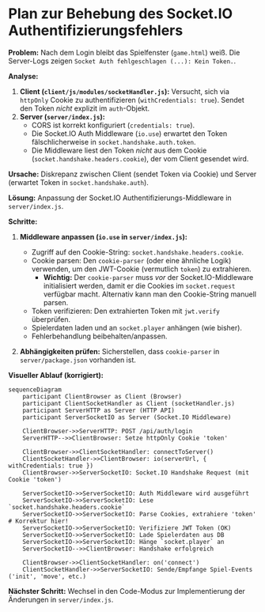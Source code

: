 # Plan zur Behebung des Socket.IO Authentifizierungsfehlers

**Problem:** Nach dem Login bleibt das Spielfenster (`game.html`) weiß. Die Server-Logs zeigen `Socket Auth fehlgeschlagen (...): Kein Token.`.

**Analyse:**

1.  **Client (`client/js/modules/socketHandler.js`):** Versucht, sich via `httpOnly` Cookie zu authentifizieren (`withCredentials: true`). Sendet den Token *nicht* explizit im `auth`-Objekt.
2.  **Server (`server/index.js`):**
    *   CORS ist korrekt konfiguriert (`credentials: true`).
    *   Die Socket.IO Auth Middleware (`io.use`) erwartet den Token fälschlicherweise in `socket.handshake.auth.token`.
    *   Die Middleware liest den Token *nicht* aus dem Cookie (`socket.handshake.headers.cookie`), der vom Client gesendet wird.

**Ursache:** Diskrepanz zwischen Client (sendet Token via Cookie) und Server (erwartet Token in `socket.handshake.auth`).

**Lösung:** Anpassung der Socket.IO Authentifizierungs-Middleware in `server/index.js`.

**Schritte:**

1.  **Middleware anpassen (`io.use` in `server/index.js`):**
    *   Zugriff auf den Cookie-String: `socket.handshake.headers.cookie`.
    *   Cookie parsen: Den `cookie-parser` (oder eine ähnliche Logik) verwenden, um den JWT-Cookie (vermutlich `token`) zu extrahieren.
        *   **Wichtig:** Der `cookie-parser` muss *vor* der Socket.IO-Middleware initialisiert werden, damit er die Cookies im `socket.request` verfügbar macht. Alternativ kann man den Cookie-String manuell parsen.
    *   Token verifizieren: Den extrahierten Token mit `jwt.verify` überprüfen.
    *   Spielerdaten laden und an `socket.player` anhängen (wie bisher).
    *   Fehlerbehandlung beibehalten/anpassen.

2.  **Abhängigkeiten prüfen:** Sicherstellen, dass `cookie-parser` in `server/package.json` vorhanden ist.

**Visueller Ablauf (korrigiert):**

```mermaid
sequenceDiagram
    participant ClientBrowser as Client (Browser)
    participant ClientSocketHandler as Client (socketHandler.js)
    participant ServerHTTP as Server (HTTP API)
    participant ServerSocketIO as Server (Socket.IO Middleware)

    ClientBrowser->>ServerHTTP: POST /api/auth/login
    ServerHTTP-->>ClientBrowser: Setze httpOnly Cookie 'token'

    ClientBrowser->>ClientSocketHandler: connectToServer()
    ClientSocketHandler->>ClientBrowser: io(serverUrl, { withCredentials: true })
    ClientBrowser->>ServerSocketIO: Socket.IO Handshake Request (mit Cookie 'token')

    ServerSocketIO->>ServerSocketIO: Auth Middleware wird ausgeführt
    ServerSocketIO->>ServerSocketIO: Lese `socket.handshake.headers.cookie`
    ServerSocketIO->>ServerSocketIO: Parse Cookies, extrahiere 'token'  # Korrektur hier!
    ServerSocketIO->>ServerSocketIO: Verifiziere JWT Token (OK)
    ServerSocketIO->>ServerSocketIO: Lade Spielerdaten aus DB
    ServerSocketIO->>ServerSocketIO: Hänge `socket.player` an
    ServerSocketIO-->>ClientBrowser: Handshake erfolgreich

    ClientBrowser->>ClientSocketHandler: on('connect')
    ClientSocketHandler->>ServerSocketIO: Sende/Empfange Spiel-Events ('init', 'move', etc.)
```

**Nächster Schritt:** Wechsel in den Code-Modus zur Implementierung der Änderungen in `server/index.js`.